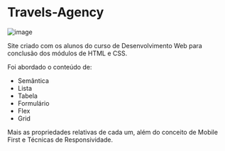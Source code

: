 # Travels-Agency

<img src="https://emanuelquintino.github.io/Page-WDC/images/screenSiteTravel.png" alt="image">

<p> 
  Site criado com os alunos do curso de Desenvolvimento Web para conclusão dos módulos de HTML e CSS. 
</p>

<p>
  Foi abordado o conteúdo de:
</p>

- Semântica 
- Lista
- Tabela 
- Formulário
- Flex 
- Grid

<p>
  Mais as propriedades relativas de cada um, além do conceito de Mobile First e Técnicas de Responsividade.
</p>
